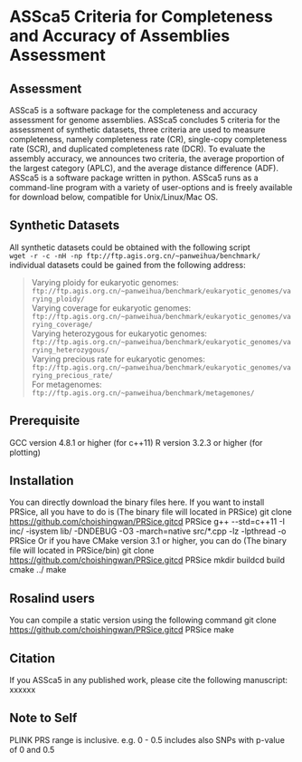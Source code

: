 # ASSca5 Criteria for Completeness and Accuracy of Assemblies Assessment
## Assessment
ASSca5 is a software package for the completeness and accuracy assessment for genome assemblies.
ASSca5 concludes 5 criteria for the assessment of synthetic datasets, three criteria are used to measure completeness, namely completeness rate (CR), single-copy completeness rate (SCR), and duplicated completeness rate (DCR). To evaluate the assembly accuracy, we announces two criteria, the average proportion of the largest category (APLC), and the average distance difference (ADF). 
ASSca5 is a software package written in python. ASSca5 runs as a command-line program with a variety of user-options and is freely available for download below, compatible for Unix/Linux/Mac OS.

## Synthetic Datasets
All synthetic datasets could be obtained with the following script  
``` wget -r -c -nH -np ftp://ftp.agis.org.cn/~panweihua/benchmark/ ```  
individual datasets could be gained from the following address:  
> Varying ploidy for eukaryotic genomes:  
``` ftp://ftp.agis.org.cn/~panweihua/benchmark/eukaryotic_genomes/varying_ploidy/ ```  
Varying coverage for eukaryotic genomes:  
``` ftp://ftp.agis.org.cn/~panweihua/benchmark/eukaryotic_genomes/varying_coverage/ ```  
Varying heterozygous for eukaryotic genomes:  
``` ftp://ftp.agis.org.cn/~panweihua/benchmark/eukaryotic_genomes/varying_heterozygous/ ```  
Varying precious rate for eukaryotic genomes:  
``` ftp://ftp.agis.org.cn/~panweihua/benchmark/eukaryotic_genomes/varying_precious_rate/ ```  
For metagenomes:  
``` ftp://ftp.agis.org.cn/~panweihua/benchmark/metagemones/ ```  

## Prerequisite
GCC version 4.8.1 or higher (for c++11) R version 3.2.3 or higher (for plotting)

## Installation
You can directly download the binary files here. If you want to install PRSice, all you have to do is (The binary file will located in PRSice)
git clone https://github.com/choishingwan/PRSice.gitcd PRSice
g++ --std=c++11 -I inc/ -isystem lib/ -DNDEBUG -O3 -march=native src/*.cpp -lz -lpthread -o PRSice
Or if you have CMake version 3.1 or higher, you can do (The binary file will located in PRSice/bin)
git clone https://github.com/choishingwan/PRSice.gitcd PRSice
mkdir buildcd build
cmake ../
make

## Rosalind users
You can compile a static version using the following command
git clone https://github.com/choishingwan/PRSice.gitcd PRSice
make

## Citation
If you ASSca5 in any published work, please cite the following manuscript:
xxxxxx

## Note to Self
PLINK PRS range is inclusive. e.g. 0 - 0.5 includes also SNPs with p-value of 0 and 0.5
